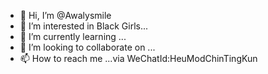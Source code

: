 - 👋 Hi, I’m @Awalysmile
- 👀 I’m interested in Black Girls...
- 🌱 I’m currently learning ...
- 💞️ I’m looking to collaborate on ...
- 📫 How to reach me ...via WeChatId:HeuModChinTingKun

<!---
Awalysmile/Awalysmile is a ✨ special ✨ repository because its `README.md` (this file) appears on your GitHub profile.
You can click the Preview link to take a look at your changes.
--->
